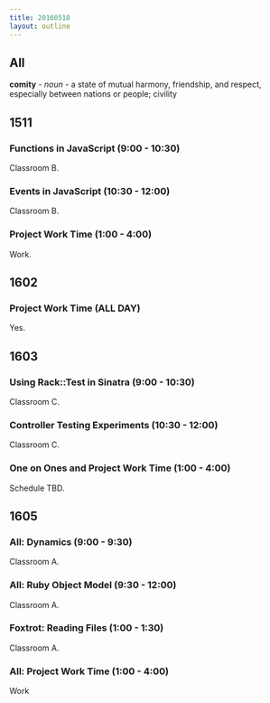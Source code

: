 ```yaml
---
title: 20160518
layout: outline
---
```


## All

**comity** - _noun_ - a state of mutual harmony, friendship, and respect,
especially between nations or people; civility


## 1511

### Functions in JavaScript (9:00 - 10:30)

Classroom B.

### Events in JavaScript (10:30 - 12:00)

Classroom B.

### Project Work Time (1:00 - 4:00)

Work.


## 1602

### Project Work Time (ALL DAY)

Yes.


## 1603

### Using Rack::Test in Sinatra (9:00 - 10:30)

Classroom C.

### Controller Testing Experiments (10:30 - 12:00)

Classroom C.

### One on Ones and Project Work Time (1:00 - 4:00)

Schedule TBD.


## 1605

### All: Dynamics (9:00 - 9:30)

Classroom A.

### All: Ruby Object Model (9:30 - 12:00)

Classroom A.

### Foxtrot: Reading Files (1:00 - 1:30)

Classroom A.

### All: Project Work Time (1:00 - 4:00)

Work

